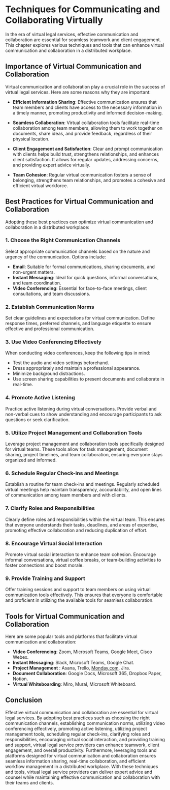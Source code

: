 Techniques for Communicating and Collaborating Virtually
===================================================================

In the era of virtual legal services, effective communication and collaboration are essential for seamless teamwork and client engagement. This chapter explores various techniques and tools that can enhance virtual communication and collaboration in a distributed workplace.

Importance of Virtual Communication and Collaboration
-----------------------------------------------------

Virtual communication and collaboration play a crucial role in the success of virtual legal services. Here are some reasons why they are important:

* **Efficient Information Sharing**: Effective communication ensures that team members and clients have access to the necessary information in a timely manner, promoting productivity and informed decision-making.

* **Seamless Collaboration**: Virtual collaboration tools facilitate real-time collaboration among team members, allowing them to work together on documents, share ideas, and provide feedback, regardless of their physical location.

* **Client Engagement and Satisfaction**: Clear and prompt communication with clients helps build trust, strengthens relationships, and enhances client satisfaction. It allows for regular updates, addressing concerns, and providing expert advice virtually.

* **Team Cohesion**: Regular virtual communication fosters a sense of belonging, strengthens team relationships, and promotes a cohesive and efficient virtual workforce.

Best Practices for Virtual Communication and Collaboration
----------------------------------------------------------

Adopting these best practices can optimize virtual communication and collaboration in a distributed workplace:

### 1. **Choose the Right Communication Channels**

Select appropriate communication channels based on the nature and urgency of the communication. Options include:

* **Email**: Suitable for formal communications, sharing documents, and non-urgent matters.
* **Instant Messaging**: Ideal for quick questions, informal conversations, and team coordination.
* **Video Conferencing**: Essential for face-to-face meetings, client consultations, and team discussions.

### 2. **Establish Communication Norms**

Set clear guidelines and expectations for virtual communication. Define response times, preferred channels, and language etiquette to ensure effective and professional communication.

### 3. **Use Video Conferencing Effectively**

When conducting video conferences, keep the following tips in mind:

* Test the audio and video settings beforehand.
* Dress appropriately and maintain a professional appearance.
* Minimize background distractions.
* Use screen sharing capabilities to present documents and collaborate in real-time.

### 4. **Promote Active Listening**

Practice active listening during virtual conversations. Provide verbal and non-verbal cues to show understanding and encourage participants to ask questions or seek clarification.

### 5. **Utilize Project Management and Collaboration Tools**

Leverage project management and collaboration tools specifically designed for virtual teams. These tools allow for task management, document sharing, project timelines, and team collaboration, ensuring everyone stays organized and informed.

### 6. **Schedule Regular Check-ins and Meetings**

Establish a routine for team check-ins and meetings. Regularly scheduled virtual meetings help maintain transparency, accountability, and open lines of communication among team members and with clients.

### 7. **Clarify Roles and Responsibilities**

Clearly define roles and responsibilities within the virtual team. This ensures that everyone understands their tasks, deadlines, and areas of expertise, promoting effective collaboration and reducing duplication of effort.

### 8. **Encourage Virtual Social Interaction**

Promote virtual social interaction to enhance team cohesion. Encourage informal conversations, virtual coffee breaks, or team-building activities to foster connections and boost morale.

### 9. **Provide Training and Support**

Offer training sessions and support to team members on using virtual communication tools effectively. This ensures that everyone is comfortable and proficient in utilizing the available tools for seamless collaboration.

Tools for Virtual Communication and Collaboration
-------------------------------------------------

Here are some popular tools and platforms that facilitate virtual communication and collaboration:

* **Video Conferencing**: Zoom, Microsoft Teams, Google Meet, Cisco Webex.
* **Instant Messaging**: Slack, Microsoft Teams, Google Chat.
* **Project Management** : Asana, Trello, [Monday.com](http://Monday.com), Jira.
* **Document Collaboration**: Google Docs, Microsoft 365, Dropbox Paper, Notion.
* **Virtual Whiteboarding**: Miro, Mural, Microsoft Whiteboard.

Conclusion
----------

Effective virtual communication and collaboration are essential for virtual legal services. By adopting best practices such as choosing the right communication channels, establishing communication norms, utilizing video conferencing effectively, promoting active listening, utilizing project management tools, scheduling regular check-ins, clarifying roles and responsibilities, encouraging virtual social interaction, and providing training and support, virtual legal service providers can enhance teamwork, client engagement, and overall productivity. Furthermore, leveraging tools and platforms designed for virtual communication and collaboration ensures seamless information sharing, real-time collaboration, and efficient workflow management in a distributed workplace. With these techniques and tools, virtual legal service providers can deliver expert advice and counsel while maintaining effective communication and collaboration with their teams and clients.

